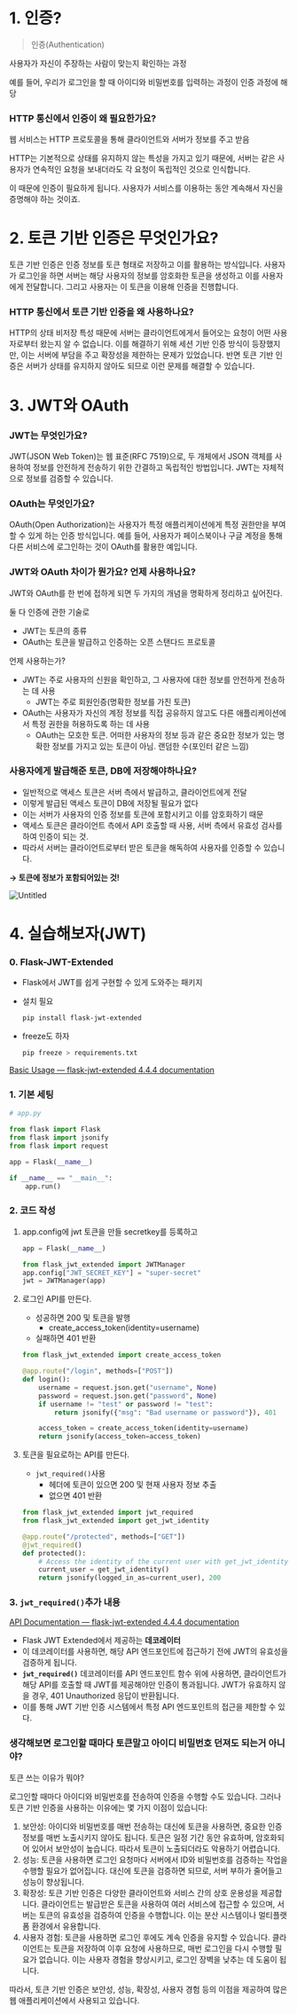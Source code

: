 # 1. 인증?

> 인증(Authentication)
> 

사용자가 자신이 주장하는 사람이 맞는지 확인하는 과정

예를 들어, 우리가 로그인을 할 때 아이디와 비밀번호를 입력하는 과정이 인증 과정에 해당

### HTTP 통신에서 인증이 왜 필요한가요?

웹 서비스는 HTTP 프로토콜을 통해 클라이언트와 서버가 정보를 주고 받음

HTTP는 기본적으로 상태를 유지하지 않는 특성을 가지고 있기 때문에, 서버는 같은 사용자가 연속적인 요청을 보내더라도 각 요청이 독립적인 것으로 인식합니다.

이 때문에 인증이 필요하게 됩니다. 사용자가 서비스를 이용하는 동안 계속해서 자신을 증명해야 하는 것이죠.

# 2. 토큰 기반 인증은 무엇인가요?

토큰 기반 인증은 인증 정보를 토큰 형태로 저장하고 이를 활용하는 방식입니다. 사용자가 로그인을 하면 서버는 해당 사용자의 정보를 암호화한 토큰을 생성하고 이를 사용자에게 전달합니다. 그리고 사용자는 이 토큰을 이용해 인증을 진행합니다.

### HTTP 통신에서 토큰 기반 인증을 왜 사용하나요?

HTTP의 상태 비저장 특성 때문에 서버는 클라이언트에게서 들어오는 요청이 어떤 사용자로부터 왔는지 알 수 없습니다. 이를 해결하기 위해 세션 기반 인증 방식이 등장했지만, 이는 서버에 부담을 주고 확장성을 제한하는 문제가 있었습니다. 반면 토큰 기반 인증은 서버가 상태를 유지하지 않아도 되므로 이런 문제를 해결할 수 있습니다.

# 3. JWT와 OAuth

### JWT는 무엇인가요?

JWT(JSON Web Token)는 웹 표준(RFC 7519)으로, 두 개체에서 JSON 객체를 사용하여 정보를 안전하게 전송하기 위한 간결하고 독립적인 방법입니다. JWT는 자체적으로 정보를 검증할 수 있습니다.

### OAuth는 무엇인가요?

OAuth(Open Authorization)는 사용자가 특정 애플리케이션에게 특정 권한만을 부여할 수 있게 하는 인증 방식입니다. 예를 들어, 사용자가 페이스북이나 구글 계정을 통해 다른 서비스에 로그인하는 것이 OAuth를 활용한 예입니다.

### JWT와 OAuth 차이가 뭔가요? 언제 사용하나요?

JWT와 OAuth를 한 번에 접하게 되면 두 가지의 개념을 명확하게 정리하고 싶어진다.

둘 다 인증에 관한 기술로 

- JWT는 토큰의 종류
- OAuth는 토큰을 발급하고 인증하는 오픈 스탠다드 프로토콜

언제 사용하는가?

- JWT는 주로 사용자의 신원을 확인하고, 그 사용자에 대한 정보를 안전하게 전송하는 데 사용
    - JWT는 주로 회원인증(명확한 정보를 가진 토큰)
- OAuth는 사용자가 자신의 계정 정보를 직접 공유하지 않고도 다른 애플리케이션에서 특정 권한을 허용하도록 하는 데 사용
    - OAuth는 모호한 토큰. 어떠한 사용자의 정보 등과 같은 중요한 정보가 있는 명확한 정보를 가지고 있는 토큰이 아님. 랜덤한 수(포인터 같은 느낌)

### 사용자에게 발급해준 토큰, DB에 저장해야하나요?

- 일반적으로 액세스 토큰은 서버 측에서 발급하고, 클라이언트에게 전달
- 이렇게 발급된 액세스 토큰이 DB에 저장될 필요가 없다
- 이는 서버가 사용자의 인증 정보를 토큰에 포함시키고 이를 암호화하기 때문
- 액세스 토큰은 클라이언트 측에서 API 호출할 때 사용, 서버 측에서 유효성 검사를 하여 인증이 되는 것.
- 따라서 서버는 클라이언트로부터 받은 토큰을 해독하여 사용자를 인증할 수 있습니다.

**→ 토큰에 정보가 포함되어있는 것!**

![Untitled](https://s3-us-west-2.amazonaws.com/secure.notion-static.com/8acb7df2-9420-407a-bc83-9895f013b222/Untitled.png)

# 4. 실습해보자(JWT)

### 0. Flask-JWT-Extended

- Flask에서 JWT를 쉽게 구현할 수 있게 도와주는 패키지
- 설치 필요
    
    ```bash
    pip install flask-jwt-extended
    ```
    
- freeze도 하자
    
    ```bash
    pip freeze > requirements.txt
    ```
    

[Basic Usage — flask-jwt-extended 4.4.4 documentation](https://flask-jwt-extended.readthedocs.io/en/stable/basic_usage/)

### 1. 기본 세팅

```python
# app.py

from flask import Flask
from flask import jsonify
from flask import request

app = Flask(__name__)

if __name__ == "__main__":
    app.run()
```

### 2. 코드 작성

1. app.config에 jwt 토큰을 만들 secretkey를 등록하고
    
    ```python
    app = Flask(__name__)
    
    from flask_jwt_extended import JWTManager
    app.config["JWT_SECRET_KEY"] = "super-secret"
    jwt = JWTManager(app)
    ```
    
2. 로그인 API를 만든다.
    - 성공하면 200 및 토큰을 발행
        - create_access_token(identity=username)
    - 실패하면 401 반환
    
    ```python
    from flask_jwt_extended import create_access_token
    
    @app.route("/login", methods=["POST"])
    def login():
        username = request.json.get("username", None)
        password = request.json.get("password", None)
        if username != "test" or password != "test":
            return jsonify({"msg": "Bad username or password"}), 401
    
        access_token = create_access_token(identity=username)
        return jsonify(access_token=access_token)
    ```
    
3. 토큰을 필요로하는 API를 만든다.
    - `jwt_required()`사용
        - 헤더에 토큰이 있으면 200 및 현재 사용자 정보 추출
        - 없으면 401 반환
    
    ```python
    from flask_jwt_extended import jwt_required
    from flask_jwt_extended import get_jwt_identity
    
    @app.route("/protected", methods=["GET"])
    @jwt_required()
    def protected():
        # Access the identity of the current user with get_jwt_identity
        current_user = get_jwt_identity()
        return jsonify(logged_in_as=current_user), 200
    ```
    

### 3. `jwt_required()`추가 내용

[API Documentation — flask-jwt-extended 4.4.4 documentation](https://flask-jwt-extended.readthedocs.io/en/stable/api/#flask_jwt_extended.jwt_required)

- Flask JWT Extended에서 제공하는 **데코레이터**
- 이 데코레이터를 사용하면, 해당 API 엔드포인트에 접근하기 전에 JWT의 유효성을 검증하게 됩니다.
- **`jwt_required()`** 데코레이터를 API 엔드포인트 함수 위에 사용하면, 클라이언트가 해당 API를 호출할 때 JWT를 제공해야만 인증이 통과됩니다. JWT가 유효하지 않을 경우, 401 Unauthorized 응답이 반환됩니다.
- 이를 통해 JWT 기반 인증 시스템에서 특정 API 엔드포인트의 접근을 제한할 수 있다.

### 생각해보면 로그인할 때마다 토큰말고 아이디 비밀번호 던져도 되는거 아니야?
토큰 쓰는 이유가 뭐야?

로그인할 때마다 아이디와 비밀번호를 전송하여 인증을 수행할 수도 있습니다. 그러나 토큰 기반 인증을 사용하는 이유에는 몇 가지 이점이 있습니다:

1. 보안성: 아이디와 비밀번호를 매번 전송하는 대신에 토큰을 사용하면, 중요한 인증 정보를 매번 노출시키지 않아도 됩니다. 토큰은 일정 기간 동안 유효하며, 암호화되어 있어서 보안성이 높습니다. 따라서 토큰이 노출되더라도 악용하기 어렵습니다.
2. 성능: 토큰을 사용하면 로그인 요청마다 서버에서 ID와 비밀번호를 검증하는 작업을 수행할 필요가 없어집니다. 대신에 토큰을 검증하면 되므로, 서버 부하가 줄어들고 성능이 향상됩니다.
3. 확장성: 토큰 기반 인증은 다양한 클라이언트와 서비스 간의 상호 운용성을 제공합니다. 클라이언트는 발급받은 토큰을 사용하여 여러 서비스에 접근할 수 있으며, 서버는 토큰의 유효성을 검증하여 인증을 수행합니다. 이는 분산 시스템이나 멀티플랫폼 환경에서 유용합니다.
4. 사용자 경험: 토큰을 사용하면 로그인 후에도 계속 인증을 유지할 수 있습니다. 클라이언트는 토큰을 저장하여 이후 요청에 사용하므로, 매번 로그인을 다시 수행할 필요가 없습니다. 이는 사용자 경험을 향상시키고, 로그인 장벽을 낮추는 데 도움이 됩니다.

따라서, 토큰 기반 인증은 보안성, 성능, 확장성, 사용자 경험 등의 이점을 제공하여 많은 웹 애플리케이션에서 사용되고 있습니다.
